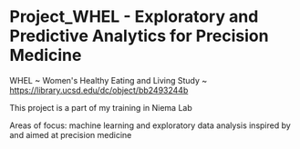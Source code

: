 # Project_WHEL - Exploratory and Predictive Analytics for Precision Medicine
WHEL ~ Women's Healthy Eating and Living Study ~ https://library.ucsd.edu/dc/object/bb2493244b

This project is a part of my training in Niema Lab 

Areas of focus: machine learning and exploratory data analysis inspired by and aimed at precision medicine
